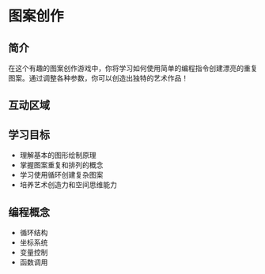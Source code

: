 # 图案创作

## 简介
在这个有趣的图案创作游戏中，你将学习如何使用简单的编程指令创建漂亮的重复图案。通过调整各种参数，你可以创造出独特的艺术作品！

## 互动区域

<PatternMaker />

<script setup>
import PatternMaker from './components/kids/PatternMaker.vue'
</script>

## 学习目标
- 理解基本的图形绘制原理
- 掌握图案重复和排列的概念
- 学习使用循环创建复杂图案
- 培养艺术创造力和空间思维能力

## 编程概念
- 循环结构
- 坐标系统
- 变量控制
- 函数调用 